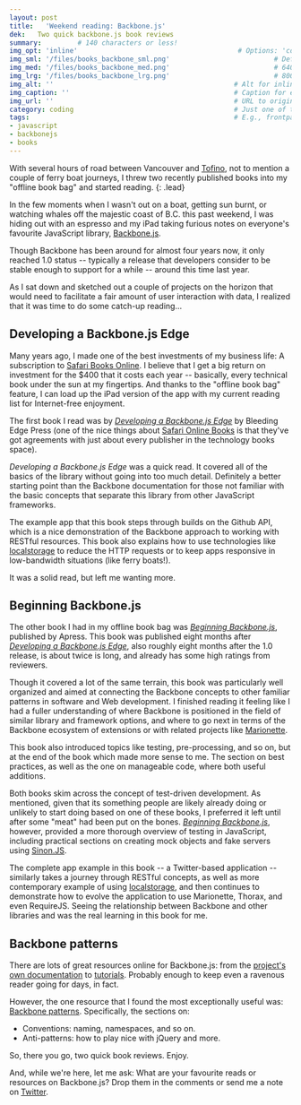 ```yaml
---
layout: post
title:   'Weekend reading: Backbone.js'
dek:   Two quick backbone.js book reviews
summary:         # 140 characters or less!
img_opt: 'inline'                                        # Options: 'cover' or 'inlne' or 'none'
img_sml: '/files/books_backbone_sml.png'                          # Default on cover or inline
img_med: '/files/books_backbone_med.png'                          # 640x512px cover, inline
img_lrg: '/files/books_backbone_lrg.png'                          # 800x640px cover, inline
img_alt: ''                                             # Alt for inline
img_caption: ''                                         # Caption for either
img_url: ''                                             # URL to original image
category: coding                                        # Just one of the 4xCs
tags:                                                   # E.g., frontpage
- javascript
- backbonejs
- books
---
```



With several hours of road between Vancouver and [Tofino][tofino], not to mention a couple of ferry boat journeys, I threw two recently published books into my "offline book bag" and started reading.
{: .lead}

In the few moments when I wasn't out on a boat, getting  sun burnt, or watching whales off the majestic coast of B.C. this past weekend, I was hiding out with an espresso and my iPad taking furious notes on everyone's favourite JavaScript library, [Backbone.js][backbone].

Though Backbone has been around for almost four years now, it only reached 1.0 status -- typically a release that developers consider to be stable enough to  support for a while -- around this time last year. 

As I sat down and sketched out a couple of projects on the horizon that would need to facilitate a fair amount of user interaction with data, I realized that it was time to do some catch-up reading…

## Developing a Backbone.js Edge

Many years ago, I made one of the best investments of my business life: A subscription to [Safari Books Online][safari]. I believe that I get a big return on investment for the $400 that it costs each year -- basically, every technical book under the sun at my fingertips. And thanks to the "offline book bag" feature, I can load up the iPad version of the app with my current reading list for Internet-free enjoyment.

The first book I read was by _[Developing a Backbone.js Edge][backboneedge]_ by Bleeding Edge Press (one of the nice things about [Safari Online Books][safari] is that they've got agreements with just about every publisher in the technology books space). 

_Developing a Backbone.js Edge_ was a quick read. It covered all of the basics of the library without going into too much detail. Definitely a better starting point than the Backbone documentation for those not familiar with the basic concepts that separate this library from other JavaScript frameworks. 

The example app that this book steps through builds on the Github API, which is a nice demonstration of the Backbone approach to working with RESTful resources. This book also explains how to use technologies like [localstorage][localstorage] to reduce the HTTP requests or to keep apps responsive in low-bandwidth situations (like ferry boats!).

It was a solid read, but left me wanting more.

## Beginning Backbone.js

The other book I had in my offline book bag was _[Beginning Backbone.js][beginningbackbone]_, published by Apress. This book was published eight months after _[Developing a Backbone.js Edge][backboneedge]_, also roughly eight months after the 1.0 release, is about twice is long, and already has some high ratings from reviewers.  

Though it covered a lot of the same terrain, this book was particularly well organized and aimed at connecting the Backbone concepts to other familiar patterns in software and Web development. I finished reading it feeling like I had a fuller understanding of where Backbone is positioned in the field of similar library and framework options, and where to go next in terms of the Backbone ecosystem of extensions or with related projects like [Marionette][marionette]. 

This book also introduced topics like testing, pre-processing, and so on, but at the end of the book which made more sense to me. The section on best practices, as well as the one on manageable code, where both useful additions. 

Both books skim across the concept of test-driven development. As mentioned, given that its something people are likely already doing or unlikely to start doing based on one of these books, I preferred it left until after some "meat" had been put on the bones. _[Beginning Backbone.js][beginningbackbone]_, however, provided a more thorough overview of testing in JavaScript, including practical sections on creating mock objects and fake servers using [Sinon.JS](http://sinonjs.org/).

The complete app example in this book -- a Twitter-based application -- similarly takes a journey through RESTful concepts, as well as more contemporary example of using [localstorage][localstorage], and then continues to demonstrate how to evolve the application to use Marionette, Thorax, and even RequireJS. Seeing the relationship between Backbone and other libraries and was the real learning in this book for me.

## Backbone patterns

There are lots of great resources online for Backbone.js: from the [project's own documentation][backbone] to [tutorials][backbonetuts]. Probably enough to keep even a ravenous reader going for days, in fact. 

However, the one resource that I found the most exceptionally useful was: [Backbone patterns](http://ricostacruz.com/backbone-patterns/). Specifically, the sections on:

* Conventions: naming, namespaces, and so on.
* Anti-patterns: how to play nice with jQuery and more.

So, there you go, two quick book reviews. Enjoy. 

And, while we're here, let me ask: What are your favourite reads or resources on Backbone.js? Drop them in the comments or send me a note on [Twitter][phillipadsmith].

[tofino]:[https://en.wikipedia.org/wiki/Tofino]
[safari]:[http://www.safaribooksonline.com/]
[backboneedge]:[http://www.amazon.com/gp/product/B00CBP7N3O/ref=as_li_tl?ie=UTF8&camp=1789&creative=390957&creativeASIN=B00CBP7N3O&linkCode=as2&tag=phillipadsmit-20&linkId=6CBTGUWGBPLBYOGN]
[localstorage]:[http://diveintohtml5.info/storage.html]
[beginningbackbone]:[http://www.amazon.com/gp/product/1430263342/ref=as_li_tl?ie=UTF8&camp=1789&creative=390957&creativeASIN=1430263342&linkCode=as2&tag=phillipadsmit-20&linkId=OBDQOHTRSAUIYALC]
[backbone]:[http://backbonejs.org/]
[marionette]:[http://marionettejs.com/]
[backbonetuts]:[https://github.com/jashkenas/backbone/wiki/Tutorials,-blog-posts-and-example-sites]
[phillipadsmith]:[http://twitter.com/phillipadsmith]
 